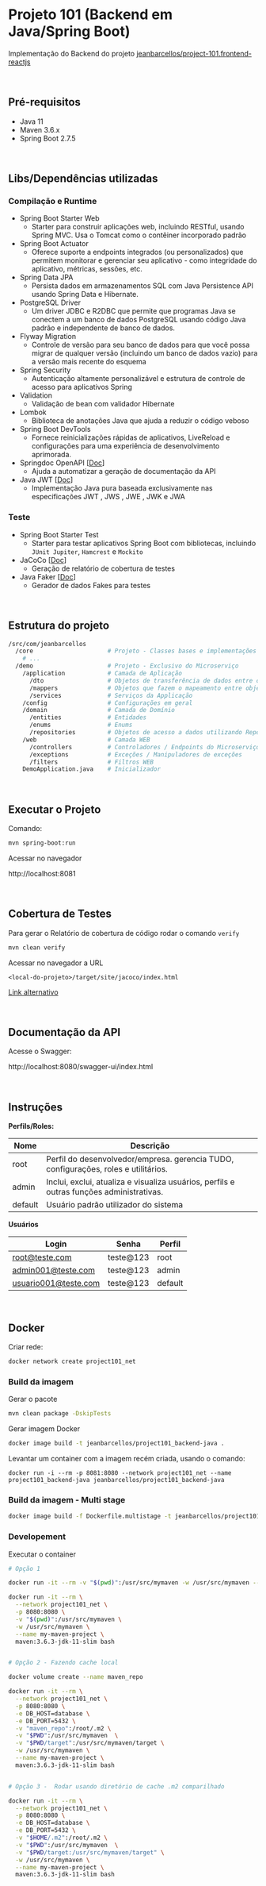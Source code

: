 # Projeto 101 (Backend em Java/Spring Boot)

Implementação do Backend do projeto [jeanbarcellos/project-101.frontend-reactjs](https://github.com/jeanbarcellos/project-101.frontend-reactjs)

<br>

## Pré-requisitos

- Java 11
- Maven 3.6.x
- Spring Boot 2.7.5

<br>

## Libs/Dependências utilizadas

### Compilação e Runtime

- Spring Boot Starter Web
  - Starter para construir aplicações web, incluindo RESTful, usando Spring MVC. Usa o Tomcat como o contêiner incorporado padrão
- Spring Boot Actuator
  - Oferece suporte a endpoints integrados (ou personalizados) que permitem monitorar e gerenciar seu aplicativo - como integridade do aplicativo, métricas, sessões, etc.
- Spring Data JPA
  - Persista dados em armazenamentos SQL com Java Persistence API usando Spring Data e Hibernate.
- PostgreSQL Driver
  - Um driver JDBC e R2DBC que permite que programas Java se conectem a um banco de dados PostgreSQL usando código Java padrão e independente de banco de dados.
- Flyway Migration
  - Controle de versão para seu banco de dados para que você possa migrar de qualquer versão (incluindo um banco de dados vazio) para a versão mais recente do esquema
- Spring Security
  - Autenticação altamente personalizável e estrutura de controle de acesso para aplicativos Spring
- Validation
  - Validação de bean com validador Hibernate
- Lombok
  - Biblioteca de anotações Java que ajuda a reduzir o código veboso
- Spring Boot DevTools
  - Fornece reinicializações rápidas de aplicativos, LiveReload e configurações para uma experiência de desenvolvimento aprimorada.
- Springdoc OpenAPI [[Doc](https://springdoc.org/)]
  - Ajuda a automatizar a geração de documentação da API
- Java JWT [[Doc](https://github.com/jwtk/jjwt)]
  - Implementação Java pura baseada exclusivamente nas especificações JWT , JWS , JWE , JWK e JWA

### Teste

- Spring Boot Starter Test
  - Starter para testar aplicativos Spring Boot com bibliotecas, incluindo `JUnit Jupiter`, `Hamcrest` e `Mockito`
- JaCoCo [[Doc](https://www.eclemma.org/index.html)]
  - Geração de relatório de cobertura de testes
- Java Faker [[Doc](https://github.com/DiUS/java-faker)]
  - Gerador de dados Fakes para testes

<br>

## Estrutura do projeto

```bash
/src/com/jeanbarcellos
  /core                     # Projeto - Classes bases e implementações comuns para melhorar a construção do MS
    # ...
  /demo                     # Projeto - Exclusivo do Microserviço
    /application            # Camada de Aplicação
      /dto                  # Objetos de transferência de dados entre camadas
      /mappers              # Objetos que fazem o mapeamento entre objetos DTO para objetos de Domínio e vice-versa
      /services             # Serviços da Applicação
    /config                 # Configurações em geral
    /domain                 # Camada de Domínio
      /entities             # Entidades
      /enums                # Enums
      /repositories         # Objetos de acesso a dados utilizando Repository Pattern
    /web                    # Camada WEB
      /controllers          # Controladores / Endpoints do Microserviço
      /exceptions           # Exceções / Manipuladores de exceções
      /filters              # Filtros WEB
    DemoApplication.java    # Inicializador
```

<br>

## Executar o Projeto

Comando:

```bash
mvn spring-boot:run
```

Acessar no navegador

http://localhost:8081

<br>

## Cobertura de Testes

Para gerar o Relatório de cobertura de código rodar o comando `verify`

```bash
mvn clean verify
```

Acessar no navegador a URL

```
<local-do-projeto>/target/site/jacoco/index.html
```

[Link alternativo](target/site/jacoco/index.html)

<br>

## Documentação da API

Acesse o Swagger:

http://localhost:8080/swagger-ui/index.html

<br>

## Instruções

**Perfils/Roles:**

| Nome    | Descrição                                                                                |
| ------- | ---------------------------------------------------------------------------------------- |
| root    | Perfil do desenvolvedor/empresa. gerencia TUDO, configurações, roles e utilitários.      |
| admin   | Inclui, exclui, atualiza e visualiza usuários, perfils e outras funções administrativas. |
| default | Usuário padrão utilizador do sistema                                                     |

**Usuários**

| Login                | Senha     | Perfil  |
| -------------------- | --------- | ------- |
| root@teste.com       | teste@123 | root    |
| admin001@teste.com   | teste@123 | admin   |
| usuario001@teste.com | teste@123 | default |

<br>

## Docker

Criar rede:

```bash
docker network create project101_net
```

### **Build da imagem**

Gerar o pacote

```bash
mvn clean package -DskipTests
```

Gerar imagem Docker

```bash
docker image build -t jeanbarcellos/project101_backend-java .
```

Levantar um container com a imagem recém criada, usando o comando:

```
docker run -i --rm -p 8081:8080 --network project101_net --name project101_backend-java jeanbarcellos/project101_backend-java
```

### **Build da imagem - Multi stage**

```bash
docker image build -f Dockerfile.multistage -t jeanbarcellos/project101_backend-java_tst .
```

### **Developement**

Executar o container

```bash
# Opção 1

docker run -it --rm -v "$(pwd)":/usr/src/mymaven -w /usr/src/mymaven --name my-maven-project maven:3.6.3-jdk-11-slim bash

docker run -it --rm \
  --network project101_net \
  -p 8080:8080 \
  -v "$(pwd)":/usr/src/mymaven \
  -w /usr/src/mymaven \
  --name my-maven-project \
  maven:3.6.3-jdk-11-slim bash


# Opção 2 - Fazendo cache local

docker volume create --name maven_repo

docker run -it --rm \
  --network project101_net \
  -p 8080:8080 \
  -e DB_HOST=database \
  -e DB_PORT=5432 \
  -v "maven_repo":/root/.m2 \
  -v "$PWD":/usr/src/mymaven  \
  -v "$PWD/target":/usr/src/mymaven/target \
  -w /usr/src/mymaven \
  --name my-maven-project \
  maven:3.6.3-jdk-11-slim bash


# Opção 3 -  Rodar usando diretório de cache .m2 comparilhado

docker run -it --rm \
  --network project101_net \
  -p 8080:8080 \
  -e DB_HOST=database \
  -e DB_PORT=5432 \
  -v "$HOME/.m2":/root/.m2 \
  -v "$PWD":/usr/src/mymaven  \
  -v "$PWD/target:/usr/src/mymaven/target" \
  -w /usr/src/mymaven \
  --name my-maven-project \
  maven:3.6.3-jdk-11-slim bash
```
